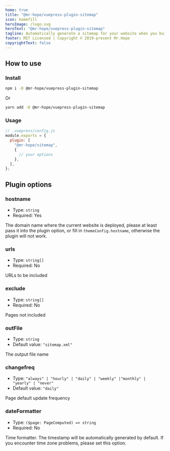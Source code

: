 ```yaml
---
home: true
title: "@mr-hope/vuepress-plugin-sitemap"
icon: homefill
heroImage: /logo.svg
heroText: "@mr-hope/vuepress-plugin-sitemap"
tagline: Automatically generate a sitemap for your website when you build it.
footer: MIT Licensed | Copyright © 2019-present Mr.Hope
copyrightText: false
---
```


## How to use

### Install

```bash
npm i -D @mr-hope/vuepress-plugin-sitemap
```

Or

```bash
yarn add -D @mr-hope/vuepress-plugin-sitemap
```

### Usage

```js {3-7}
// .vuepress/config.js
module.exports = {
  plugin: [
    "@mr-hope/sitemap",
    {
      // your options
    },
  ],
};
```

## Plugin options

### hostname

- Type: `string`
- Required: Yes

The domain name where the current website is deployed, please at least pass it into the plugin option, or fill in `themeConfig.hostname`, otherwise the plugin will not work.

### urls

- Type: `string[]`
- Required: No

URLs to be included

### exclude

- Type: `string[]`
- Required: No

Pages not included

### outFile

- Type: `string`
- Default value: `"sitemap.xml"`

The output file name

### changefreq

- Type: `"always" | "hourly" | "daily" | "weekly" |"monthly" | "yearly" | "never"`
- Default value: `"daily"`

Page default update frequency

### dateFormatter

- Type: `($page: PageComputed) => string`
- Required: No

Time formatter. The timestamp will be automatically generated by default. If you encounter time zone problems, please set this option.
